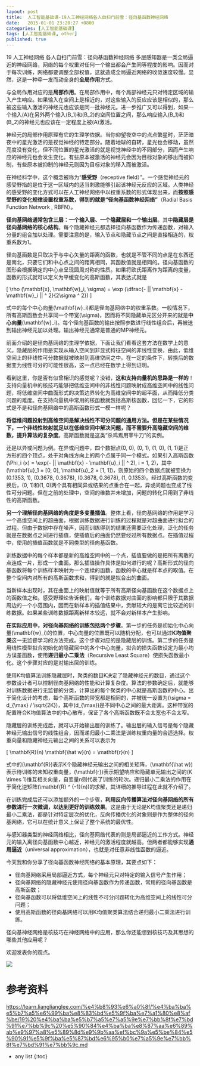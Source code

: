 ```yaml
---
layout: post
title:  人工智能基础课-19人工神经网络各人自扫门前雪：径向基函数神经网络
date:   2015-01-01 23:20:27 +0800
categories: [人工智能基础课]
tags: [人工智能基础课, other]
published: true
---
```




19 人工神经网络 各人自扫门前雪：径向基函数神经网络
多层感知器是一类全局逼近的神经网络，网络的每个权重对任何一个输出都会产生同等程度的影响。因而对于每次训练，网络都要调整全部权值，这就造成全局逼近网络的收敛速度较慢。显然，这是一种牵一发而动全身的**全局作用**方式。

与全局作用对应的是**局部作用**。在局部作用中，每个局部神经元只对特定区域的输入产生响应。如果输入在空间上是相近的，对这些输入的反应应该是相似的，那么被这些输入激活的神经元也应该是同一批神经元。进一步推广又可以得到，如果一个输入\(A\)在另外两个输入\(B_1\)和\(B_2\)的空间位置之间，那么响应输入\(B_1\)和\(B_2\)的神经元也应该在一定程度上被\(A\)激活。

神经元的局部作用原理有它的生理学依据。当你仰望夜空中的点点繁星时，茫茫暗夜中的星光激活的是视觉神经的特定部分。随着地球的自转，星光也会移动，虽然亮度没有变化，但不同位置的星光激活的就是视觉神经中的不同部分，因而产生响应的神经元也会发生变化。有些原本被激活的神经元会因为目标对象的移出而被抑制，有些原本被抑制的神经元则因为目标对象的移入而被激活。

在神经科学中，这个概念被称为“**感受野**（receptive field）”。一个感觉神经元的感受野指的是位于这一区域内的适当刺激能够引起该神经元反应的区域。人类神经的感受野的变化方式可以在人工神经网络中以权重系数的形式体现出来，而**按照感受野的变化规律设置权重系数，得到的就是“径向基函数神经网络”**（Radial Basis Function Network , RBFN）。

**径向基网络通常包含三层：一个输入层、一个隐藏层和一个输出层**。其中**隐藏层是径向基网络的核心结构**。每个隐藏神经元都选择径向基函数作为传递函数，对输入分量的组合加以处理。需要注意的是，输入节点和隐藏节点之间是直接相连的，权重系数为1。

径向基函数是只取决于与中心矢量的距离的函数，也就是不管不同的点是在东西还是南北，只要它们和中心点之间的距离相同，其函数值就是相同的。径向基函数的图形会根据确定的中心点呈现圆周对称的性质。如果将欧氏距离作为距离的度量，函数的形式就可以定义为平缓变化的高斯函数，其表达式就是

\[ \\rho (\\mathbf{x}, \\mathbf{w}_i, \\sigma) = \\exp (\\dfrac{- || \\mathbf{x} - \\mathbf{w}_i || ^ 2}{2\\sigma ^ 2}) \]

式中的每个中心向量\(\\mathbf{w}_i\)都是径向基网络中的权重系数。一般情况下，所有高斯函数会共享同一个带宽\(\\sigma\)，因而将不同隐藏单元区分开来的就是**中心向量**\(\\mathbf{w}_i\)。每个径向基函数的输出按照参数进行线性组合后，再被送到输出神经元加以处理。输出神经元通常是普通的MP神经元。

前面介绍的是径向基网络的生理学依据，下面让我们看看这套方法在数学上的意义。隐藏层的作用是实现从输入空间到非显式特征空间的非线性变换，由此，低维空间上的非线性可分数据就被映射到高维空间之中。在一定的条件下，转换后的数据变为线性可分的可能性很高，这一点已经在数学上得到证明。

看到这里，你是否有似曾相识的感觉呢？没错，**这和支持向量机的思路是一样的**！支持向量机中的核技巧能够把低维空间中的非线性问题映射成高维空间中的线性问题，将低维空间中曲面形式的决策边界转化为高维空间中的超平面，从而降低分类问题的难度。在支持向量机中常用的核函数就包括高斯核函数，回忆一下，它的形式是不是和径向基网络中的高斯函数形式一模一样呢？

**将低维问题投射到高维空间是解决线性不可分问题的通用方法。但是在某些情况下，一个非线性映射就足以在低维空间中解决问题，而不需要升高隐藏空间的维数，提升算法的复杂度**。高斯函数就是这类“杀鸡焉用宰牛刀”的实例。

还是以异或问题为例。在异或问题中，四个数据点(0, 0), (0, 1), (1, 0), (1, 1)是正方形的四个顶点，处于对角线方向上的两个点属于同一个模式。如果引入高斯函数\(\\Phi_i (x) = \\exp(- || \\mathbf{x} - \\mathbf{u}_i || ^ 2), i = 1, 2\)，其中\(\\mathbf{u}_1 = \[0, 0\], \\mathbf{u}_2 = \[1, 1\]\)，则原始的四个数据点就被变换为(0.1353, 1), (0.3678, 0.3678), (0.3678, 0.3678), (1, 0.1353)。经过高斯函数的变换后，(0, 1)和(1, 0)两个具有相同异或结果的点重合在一起，异或问题也变成了线性可分问题。但在之前的处理中，空间的维数并未增加，问题的转化只用到了非线性的高斯函数。

**另一个理解径向基网络的角度是多变量插值**。整体上看，径向基网络的作用是学习一个高维空间上的超曲面，根据训练数据进行训练的过程就是对超曲面进行拟合的过程。但由于数据中存在噪声，因而训练得到的结果还需要泛化处理，泛化的任务就是在数据点之间进行插值，使插值后的曲面仍然要经过所有数据点。在插值过程中，使用的插值函数就是不同类型的径向基函数。

训练数据中的每个样本都是新的高维空间中的一个点，插值要做的是把所有离散的点连成一片，形成一个曲面。那么插值操作具体是如何进行的呢？高斯形式的径向基函数将每个训练样本映射为一个连续的函数，函数的中心就是样本点的取值。在整个空间内对所有的高斯函数求和，得到的就是拟合出的曲面。

当新样本出现时，其在曲面上的映射值就等于所有高斯径向基函数在这个数据点上的函数值之和。感受野理论告诉我们，每个训练数据对曲面的影响都只限于其数据周边的一个小范围内，因而在新样本的插值结果中，贡献较大的是离它比较近的训练数据。如果某些训练数据距离新样本较远，就不会对新样本产生影响。

**在实际应用中，对径向基网络的训练包括两个步骤**。第一步的任务是初始化中心向量\(\\mathbf{w}_i\)的位置，中心向量的位置既可以随机分配，也可以通过**K均值聚类**这一无监督学习的方法完成。这个步骤对应的是隐藏层的训练。第二步的任务是用线性模型拟合初始化的隐藏层中的各个中心向量，拟合的损失函数设定为最小均方误差函数，使用**递归最小二乘法**（Recursive Least Square）使损失函数最小化。这个步骤对应的是对输出层的训练。

使用K均值算法训练隐藏层时，聚类的数目K决定了隐藏神经元的数目，通过这个参数设计者可以控制径向基网络的性能和计算复杂度。算法的参数确定后，就能够对训练数据进行无监督的分类，计算出的每个聚类的中心就是高斯函数的中心。出于简化设计的考虑，每个高斯函数的带宽都是相同的，并被统一设置为\(\\sigma = d_{\\max} / \\sqrt{2K}\)，其中\(d_{\\max}\)是不同中心之间的最大距离。这种带宽的配置符合K均值算法中的中心散布，保证了各个高斯函数既不会太宽也不会太窄。

隐藏层的训练完成后，就可以开始输出层的训练了。输出层的输入信号是每个隐藏神经元输出信号的线性组合，因而递归最小二乘法是训练权重向量的合适选择。权重向量和隐藏神经元输出之间的关系可以表示为

\[ \\mathbf{R}(n) \\mathbf{\\hat w}(n) = \\mathbf{r}(n) \]

式中的\(\\mathbf{R}\)表示K个隐藏神经元输出之间的相关矩阵，\(\\mathbf{\\hat w}\)表示待训练的未知权重向量，\(\\mathbf{r}\)表示期望响应和隐藏单元输出之间的\(K \\times 1\)维互相关向量，自变量n则代表了训练的轮次。递归最小二乘法的作用在于简化逆矩阵\(\\mathbf{R} ^ {-1}(n)\)的求解，其详细的推导过程在此就不介绍了。

在训练完成后还可以添加额外的一个步骤，**利用反向传播算法对径向基网络的所有参数进行一次微调，以达到更好的训练效果**。这是由于无论是K均值聚类还是递归最小二乘法，都是针对特定层次的优化，反向传播优化的对象则是作为整体的径向基网络，它可以在统计意义上保证了整个系统的最优性。

与感知器类型的神经网络相比，径向基网络代表的则是局部逼近的工作方式。神经元的输入离径向基函数中心越近，神经元的激活程度就越高。但两者都能够实现**通用逼近**（universal approximation），也就是对任意非线性函数的逼近。

今天我和你分享了径向基函数神经网络的基本原理，其要点如下：

* 径向基网络采用局部逼近方式，每个神经元只对特定的输入信号产生作用；
* 径向基网络的隐藏神经元使用径向基函数作为传递函数，常用的径向基函数是高斯函数；
* 径向基函数可以将低维空间上的线性不可分问题转化为高维空间上的线性可分问题；
* 使用高斯函数的径向基网络可以用K均值聚类算法结合递归最小二乘法进行训练。

径向基神经网络是核技巧在神经网络中的应用，那么你还能想到核技巧及其思想的哪些其他应用呢？

欢迎发表你的观点。

![](https://learn.lianglianglee.com/%e4%b8%93%e6%a0%8f/%e4%ba%ba%e5%b7%a5%e6%99%ba%e8%83%bd%e5%9f%ba%e7%a1%80%e8%af%be/assets/12b28b058ec981788aabe18881c5781e.jpg)




# 参考资料

https://learn.lianglianglee.com/%e4%b8%93%e6%a0%8f/%e4%ba%ba%e5%b7%a5%e6%99%ba%e8%83%bd%e5%9f%ba%e7%a1%80%e8%af%be/19%20%e4%ba%ba%e5%b7%a5%e7%a5%9e%e7%bb%8f%e7%bd%91%e7%bb%9c%20%e5%90%84%e4%ba%ba%e8%87%aa%e6%89%ab%e9%97%a8%e5%89%8d%e9%9b%aa%ef%bc%9a%e5%be%84%e5%90%91%e5%9f%ba%e5%87%bd%e6%95%b0%e7%a5%9e%e7%bb%8f%e7%bd%91%e7%bb%9c.md

* any list
{:toc}
